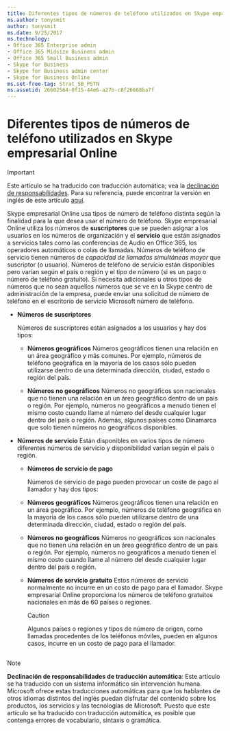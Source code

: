 ```yaml
---
title: Diferentes tipos de números de teléfono utilizados en Skype empresarial Online
ms.author: tonysmit
author: tonysmit
ms.date: 9/25/2017
ms.technology:
- Office 365 Enterprise admin
- Office 365 Midsize Business admin
- Office 365 Small Business admin
- Skype for Business
- Skype for Business admin center
- Skype for Business Online
ms.set-free-tag: Strat_SB_PSTN
ms.assetid: 26602564-0f15-44e6-a27b-c8f26668ba7f
---
```



# Diferentes tipos de números de teléfono utilizados en Skype empresarial Online

> [!IMPORTANT]
> Este artículo se ha traducido con traducción automática; vea la  [declinación de responsabilidades](26602564-0f15-44e6-a27b-c8f26668ba7f.md#MT_Footer). Para su referencia, puede encontrar la versión en inglés de este artículo  [aquí](https://support.office.com/en-us/article/26602564-0f15-44e6-a27b-c8f26668ba7f). 
  
    
    


Skype empresarial Online usa tipos de número de teléfono distinta según la finalidad para la que desea usar el número de teléfono. Skype empresarial Online utiliza los números de **suscriptores** que se pueden asignar a los usuarios en los números de organización y el **servicio** que están asignados a servicios tales como las conferencias de Audio en Office 365, los operadores automáticos o colas de llamadas. Números de teléfono de servicio tienen números de *capacidad de llamadas simultáneas mayor*  que suscriptor (o usuario). Números de teléfono de servicio están disponibles pero varían según el país o región y el tipo de número (si es un pago o número de teléfono gratuito). Si necesita adicionales u otros tipos de números que no sean aquellos números que se ve en la Skype centro de administración de la empresa, puede enviar una solicitud de número de teléfono en el escritorio de servicio Microsoft número de teléfono.
  
    
    


- **Números de suscriptores**
    
    Números de suscriptores están asignados a los usuarios y hay dos tipos:
    
  - **Números geográficos** Números geográficos tienen una relación en un área geográfico y más comunes. Por ejemplo, números de teléfono geográfica en la mayoría de los casos sólo pueden utilizarse dentro de una determinada dirección, ciudad, estado o región del país.
    
  
  - **Números no geográficos** Números no geográficos son nacionales que no tienen una relación en un área geográfico dentro de un país o región. Por ejemplo, números no geográficos a menudo tienen el mismo costo cuando llame al número del desde cualquier lugar dentro del país o región. Además, algunos países como Dinamarca que solo tienen números no geográficos disponibles.
    
  
- **Números de servicio** Están disponibles en varios tipos de número diferentes números de servicio y disponibilidad varían según el país o región.
    
  - **Números de servicio de pago**
    
    Números de servicio de pago pueden provocar un coste de pago al llamador y hay dos tipos:
    
  - **Números geográficos** Números geográficos tienen una relación en un área geográfico. Por ejemplo, números de teléfono geográfica en la mayoría de los casos sólo pueden utilizarse dentro de una determinada dirección, ciudad, estado o región del país.
    
  
  - **Números no geográficos** Números no geográficos son nacionales que no tienen una relación en un área geográfico dentro de un país o región. Por ejemplo, números no geográficos a menudo tienen el mismo costo cuando llame al número del desde cualquier lugar dentro del país o región.
    
  
  - **Números de servicio gratuito** Estos números de servicio normalmente no incurre en un costo de pago para el llamador. Skype empresarial Online proporciona los números de teléfono gratuitos nacionales en más de 60 países o regiones.
    
    > [!CAUTION]
      > Algunos países o regiones y tipos de número de origen, como llamadas procedentes de los teléfonos móviles, pueden en algunos casos, incurre en un costo de pago para el llamador. 

## 
<a name="MT_Footer"> </a>


> [!NOTE]
> **Declinación de responsabilidades de traducción automática**: Este artículo se ha traducido con un sistema informático sin intervención humana. Microsoft ofrece estas traducciones automáticas para que los hablantes de otros idiomas distintos del inglés puedan disfrutar del contenido sobre los productos, los servicios y las tecnologías de Microsoft. Puesto que este artículo se ha traducido con traducción automática, es posible que contenga errores de vocabulario, sintaxis o gramática. 
  
    
    


